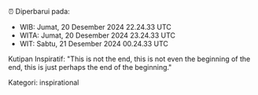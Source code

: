 ⏰ Diperbarui pada:
- WIB: Jumat, 20 Desember 2024 22.24.33 UTC
- WITA: Jumat, 20 Desember 2024 23.24.33 UTC
- WIT: Sabtu, 21 Desember 2024 00.24.33 UTC

Kutipan Inspiratif:
"This is not the end, this is not even the beginning of the end, this is just perhaps the end of the beginning."


Kategori: inspirational

